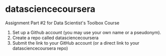 # datasciencecoursera
Assignment Part #2 for Data Scientist's Toolbox Course

1.	Set up a Github account (you may use your own name or a pseudonym).
2.	Create a repo called datasciencecoursera
3.	Submit the link to your GitHub account (or a direct link to your datasciencecoursera repo)
